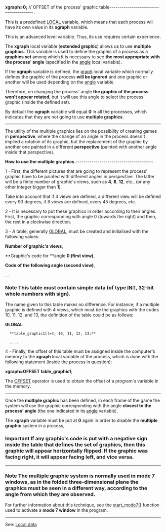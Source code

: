 **xgraph=0;** // OFFSET of the process' graphic table---------------------------------------
.

This is a predefined [LOCAL](declaration_of_local_datadot.md) variable, which means that each process will have its own value in its **xgraph** variable.

This is an advanced level variable. Thus, its use requires certain experience.

The **xgraph** local variable (**extended graphic**) allows us to use **multiple graphics**. This variable is used to define the graphic of a process as a **graphics set** among which it is necessary to see **the most appropriate with the process' angle** (specified in the [angle](local_angle.md) local variable).

If the **xgraph** variable is defined, the [graph](local_graph.md) local variable which normally defines the graphic of the process **will be ignored** and one graphic or another will be used depending on the [angle](local_angle.md) variable.

Therefore, on changing the process' angle **the graphic of the process won't appear rotated**, but it will use this angle to select the process' graphic (inside the defined set).

By default the **xgraph** variable will equal **0** in all the processes,
which indicates that they are not going to use **multiple graphics**.

---------------------------------------


The utility of the multiple graphics lies on the possibility of creating games in **perspective**, where the change of an angle in the process doesn't implied
a rotation of its graphic, but the replacement of the graphic by another one painted in a different **perspective** (painted with another angle inside that perspective).

**How to use the multiple graphics.**---------------------------------------


1 - First, the different pictures that are going to represent the process' graphic have to be painted with different angles in perspective. The latter will be a finite number of graphic's views, such as **4**, **8**, **12**, etc., (or any other integer bigger than **1**).

Take into account that if 4 views are defined, a different view will be defined every 90 degrees, if 8 views are defined, every 45 degrees, etc.

2 - It is necessary to put these graphics in order according to their angles. First, the graphic corresponding with angle 0 (towards the right) and then, the rest in a clockwise direction.

3 - A table, generally [GLOBAL](declaration_of_global_datadot.md), must be created and initialised with the following values:

  **Number of graphic's views**,

  **Graphic's code for **angle **0 (first view)**,

  **Code of the following angle (second view)**,

  ...

### Note This table must contain simple data (of type [INT](data_of_type_int.md), 32-bit whole numbers with sign).


The name given to this table makes no difference. For instance,
if a multiple graphic is defined with 4 views, which must be the graphics with the codes 10, 11, 12, and 13, the definition of the table could be as follows:

  **GLOBAL**

      **table_graphic1[]=4, 10, 11, 12, 13;**

      ....

4 - Finally, the offset of this table must be assigned inside the computer's memory to the **xgraph** local variable of the process, which is done with the following statement (inside the process in question):

  **xgraph=OFFSET table_graphic1;**

The [OFFSET](offset.md) operator is used to obtain the offset of a program's variable in the memory.

---------------------------------------


Once the **multiple graphic** has been defined, in each frame of the game the system will use the graphic corresponding with the angle **closest to the process' angle** (the one indicated in its [angle](local_angle.md) variable).

The **xgraph** variable must be put at **0** again in order to disable the **multiple graphic** system in a process,

### Important If any graphic's code is put with a **negative sign** inside the table that defines the set of graphics, then this graphic will appear **horizontally flipped**. If the graphic was facing right, it will appear facing left, and vice versa.

---------------------------------------


### Note The multiple graphic system is normally used in **mode 7 windows**, as in the folded three-dimensional plane the graphics must be seen in a different way, according to the angle from which they are observed.

For further information about this technique, see the [start_mode7()](start_mode7().md) function used to activate a **mode 7 window** in the program.

---------------------------------------
See: [Local data](predefined_local_data.md)


